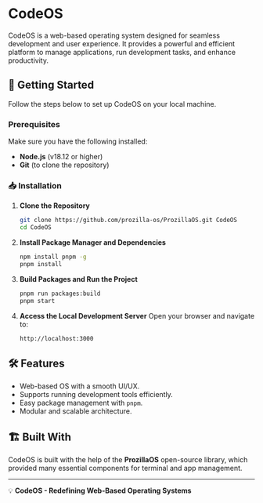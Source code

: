# CodeOS

CodeOS is a web-based operating system designed for seamless development and user experience. It provides a powerful and efficient platform to manage applications, run development tasks, and enhance productivity.

## 🚀 Getting Started

Follow the steps below to set up CodeOS on your local machine.

### Prerequisites

Make sure you have the following installed:
- **Node.js** (v18.12 or higher)
- **Git** (to clone the repository)

### 📥 Installation

1. **Clone the Repository**
   ```sh
   git clone https://github.com/prozilla-os/ProzillaOS.git CodeOS
   cd CodeOS
   ```

2. **Install Package Manager and Dependencies**
   ```sh
   npm install pnpm -g
   pnpm install
   ```

3. **Build Packages and Run the Project**
   ```sh
   pnpm run packages:build
   pnpm start
   ```

4. **Access the Local Development Server**
   Open your browser and navigate to:
   ```
   http://localhost:3000
   ```

## 🛠 Features

- Web-based OS with a smooth UI/UX.
- Supports running development tools efficiently.
- Easy package management with `pnpm`.
- Modular and scalable architecture.

## 🏗 Built With

CodeOS is built with the help of the **ProzillaOS** open-source library, which provided many essential components for terminal and app management.


---

💡 **CodeOS - Redefining Web-Based Operating Systems**

